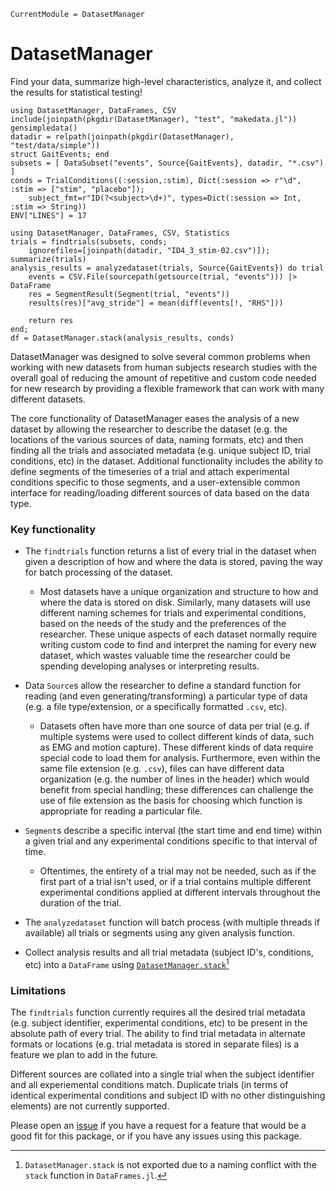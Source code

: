 ```@meta
CurrentModule = DatasetManager
```

# DatasetManager

Find your data, summarize high-level characteristics, analyze it, and collect the results for statistical testing!

```@setup simplefakedata
using DatasetManager, DataFrames, CSV
include(joinpath(pkgdir(DatasetManager), "test", "makedata.jl"))
gensimpledata()
datadir = relpath(joinpath(pkgdir(DatasetManager), "test/data/simple"))
struct GaitEvents; end
subsets = [ DataSubset("events", Source{GaitEvents}, datadir, "*.csv") ]
conds = TrialConditions((:session,:stim), Dict(:session => r"\d", :stim => ["stim", "placebo"]);
    subject_fmt=r"ID(?<subject>\d+)", types=Dict(:session => Int, :stim => String))
ENV["LINES"] = 17
```

```@repl simplefakedata
using DatasetManager, DataFrames, CSV, Statistics
trials = findtrials(subsets, conds;
    ignorefiles=[joinpath(datadir, "ID4_3_stim-02.csv")]);
summarize(trials)
analysis_results = analyzedataset(trials, Source{GaitEvents}) do trial
    events = CSV.File(sourcepath(getsource(trial, "events"))) |> DataFrame
    res = SegmentResult(Segment(trial, "events"))
    results(res)["avg_stride"] = mean(diff(events[!, "RHS"]))

    return res
end;
df = DatasetManager.stack(analysis_results, conds)
```

DatasetManager was designed to solve several common problems when working with new datasets
from human subjects research studies with the overall goal of reducing the amount of
repetitive and custom code needed for new research by providing a flexible framework that
can work with many different datasets.

The core functionality of DatasetManager eases the analysis of a new dataset by allowing the
researcher to describe the dataset (e.g. the locations of the various sources of data,
naming formats, etc) and then finding all the trials and associated metadata (e.g. unique subject
ID, trial conditions, etc) in the dataset. Additional functionality includes the ability
to define segments of the timeseries of a trial and attach experimental conditions specific
to those segments, and a user-extensible common interface for reading/loading different
sources of data based on the data type.

### Key functionality

- The `findtrials` function returns a list of every trial in the dataset when given a
  description of how and where the data is stored, paving the way for batch processing of
  the dataset.
  - Most datasets have a unique organization and structure to how and where the data is
    stored on disk. Similarly, many datasets will use different naming schemes for trials
    and experimental conditions, based on the needs of the study and the preferences of the
    researcher. These unique aspects of each dataset normally require writing custom code to
    find and interpret the naming for every new dataset, which wastes valuable time the
    researcher could be spending developing analyses or interpreting results.

- Data `Source`s allow the researcher to define a standard function for reading (and even
  generating/transforming) a particular type of data (e.g. a file type/extension, or a
  specifically formatted `.csv`, etc).
  - Datasets often have more than one source of data per trial (e.g. if multiple systems
    were used to collect different kinds of data, such as EMG and motion capture). These
    different kinds of data require special code to load them for analysis. Furthermore,
    even within the same file extension (e.g. `.csv`), files can have different data
    organization (e.g. the number of lines in the header) which would benefit from special
    handling; these differences can challenge the use of file extension as the basis for
    choosing which function is appropriate for reading a particular file.

- `Segment`s describe a specific interval (the start time and end time) within a given
  trial and any experimental conditions specific to that interval of time.
  - Oftentimes, the entirety of a trial may not be needed, such as if the first part of a
    trial isn't used, or if a trial contains multiple different experimental conditions
    applied at different intervals throughout the duration of the trial.

- The `analyzedataset` function will batch process (with multiple threads if available) all
  trials or segments using any given analysis function.

- Collect analysis results and all trial metadata (subject ID's, conditions, etc) into a
  `DataFrame` using [`DatasetManager.stack`](@ref)[^1]

### Limitations

The `findtrials` function currently requires all the desired trial metadata (e.g. subject
identifier, experimental conditions, etc) to be present in the absolute path of every trial.
The ability to find trial metadata in alternate formats or locations (e.g. trial metadata is
stored in separate files) is a feature we plan to add in the future.

Different sources are collated into a single trial when the subject identifier and all
experiemental conditions match. Duplicate trials (in terms of identical experimental
conditions and subject ID with no other distinguishing elements) are not currently
supported.

Please open an [issue](https://github.com/NantelBiomechLab/DatasetManager.jl/issues/new) if
you have a request for a feature that would be a good fit for this package, or if you have
any issues using this package.

[^1]: `DatasetManager.stack` is not exported due to a naming conflict with the `stack` function in `DataFrames.jl`.

